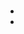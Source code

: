 # 

> 

## 

### 

[]()[]()



- 

- 

### 

### 



### 





## 



### 



### 



### 



### 





